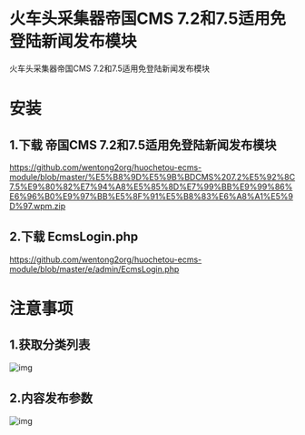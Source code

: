 # 火车头采集器帝国CMS 7.2和7.5适用免登陆新闻发布模块
火车头采集器帝国CMS 7.2和7.5适用免登陆新闻发布模块

# 安装

## 1.下载 帝国CMS 7.2和7.5适用免登陆新闻发布模块
https://github.com/wentong2org/huochetou-ecms-module/blob/master/%E5%B8%9D%E5%9B%BDCMS%207.2%E5%92%8C7.5%E9%80%82%E7%94%A8%E5%85%8D%E7%99%BB%E9%99%86%E6%96%B0%E9%97%BB%E5%8F%91%E5%B8%83%E6%A8%A1%E5%9D%97.wpm.zip

## 2.下载 EcmsLogin.php

https://github.com/wentong2org/huochetou-ecms-module/blob/master/e/admin/EcmsLogin.php


# 注意事项

## 1.获取分类列表
![img](https://github.com/wentong2org/huochetou-ecms-module/blob/master/%E5%8F%91%E5%B8%83%E6%A8%A1%E5%9D%97%E8%AE%BE%E7%BD%AE-%E8%8E%B7%E5%8F%96%E6%A0%8F%E7%9B%AE%E5%88%97%E8%A1%A8.jpg)

## 2.内容发布参数
![img](https://github.com/wentong2org/huochetou-ecms-module/blob/master/%E5%8F%91%E5%B8%83%E6%A8%A1%E5%9D%97%E8%AE%BE%E7%BD%AE-%E5%86%85%E5%AE%B9%E5%8F%91%E5%B8%83%E5%8F%82%E6%95%B0.jpg)

